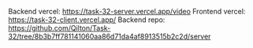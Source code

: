 Backend vercel: https://task-32-server.vercel.app/video
Frontend vercel: https://task-32-client.vercel.app/
Backend repo: https://github.com/Qilton/Task-32/tree/8b3b7ff781141060aa86d71da4af8913515b2c2d/server
